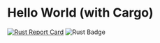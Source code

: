 # Hello World (with Cargo)

[![Rust Report Card](https://rust-reportcard.xuri.me/badge/github.com/mohammadzainabbas/rust-from-dust)](https://rust-reportcard.xuri.me/report/github.com/mohammadzainabbas/rust-from-dust) ![Rust Badge](https://img.shields.io/badge/Rust-000000?style=flat&logo=rust&logoColor=white)